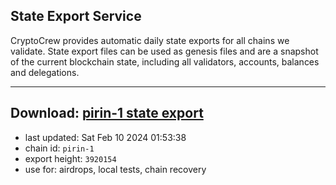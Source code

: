 ## State Export Service
CryptoCrew provides automatic daily state exports for all chains we validate. State export files can be used as genesis files and are a snapshot of the current blockchain state, including all validators, accounts, balances and delegations.

---
**Download: [pirin-1 state export](https://dl.ccvalidators.com/SERVICE/nolus/pirin-1_export_3920154.json)**
---

- last updated: Sat Feb 10 2024 01:53:38
- chain id: `pirin-1`
- export height: `3920154`
- use for: airdrops, local tests, chain recovery
